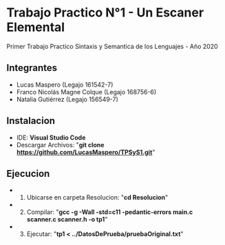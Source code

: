 # Trabajo Practico N°1 - Un Escaner Elemental
Primer Trabajo Practico Sintaxis y Semantica de los Lenguajes - Año 2020

## Integrantes
* Lucas Maspero               (Legajo 161542-7)
* Franco Nicolás Magne Colque (Legajo 168756-6)
* Natalia Gutiérrez           (Legajo 156549-7)

## Instalacion
* IDE: **Visual Studio Code**
* Descargar Archivos: "**git clone https://github.com/LucasMaspero/TPSyS1.git**"

## Ejecucion
* 1) Ubicarse en carpeta Resolucion: "**cd Resolucion**"
* 2) Compilar: "**gcc -g -Wall -std=c11 -pedantic-errors main.c scanner.c scanner.h -o tp1**"
* 3) Ejecutar: "**tp1 < ../DatosDePrueba/pruebaOriginal.txt**"